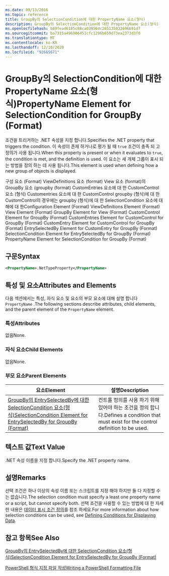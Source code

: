 ```yaml
---
ms.date: 09/13/2016
ms.topic: reference
title: GroupBy의 SelectionCondition에 대한 PropertyName 요소(형식)
description: GroupBy의 SelectionCondition에 대한 PropertyName 요소(형식)
ms.openlocfilehash: b89fead6185c88ca03956dc265135833696b91d7
ms.sourcegitcommit: ba7315a496986451cfc1296b659d73ea2373d3f0
ms.translationtype: MT
ms.contentlocale: ko-KR
ms.lasthandoff: 12/10/2020
ms.locfileid: "92665671"
---
```

# <a name="propertyname-element-for-selectioncondition-for-groupby-format"></a><span data-ttu-id="5dff8-103">GroupBy의 SelectionCondition에 대한 PropertyName 요소(형식)</span><span class="sxs-lookup"><span data-stu-id="5dff8-103">PropertyName Element for SelectionCondition for GroupBy (Format)</span></span>

<span data-ttu-id="5dff8-104">조건을 트리거하는 .NET 속성을 지정 합니다.</span><span class="sxs-lookup"><span data-stu-id="5dff8-104">Specifies the .NET property that triggers the condition.</span></span> <span data-ttu-id="5dff8-105">이 속성이 존재 하거나로 평가 될 때 `true` 조건이 충족 되 고 정의가 사용 됩니다.</span><span class="sxs-lookup"><span data-stu-id="5dff8-105">When this property is present or when it evaluates to `true`, the condition is met, and the definition is used.</span></span> <span data-ttu-id="5dff8-106">이 요소는 새 개체 그룹이 표시 되는 방법을 정의 하는 데 사용 됩니다.</span><span class="sxs-lookup"><span data-stu-id="5dff8-106">This element is used when defining how a new group of objects is displayed.</span></span>

<span data-ttu-id="5dff8-107">구성 요소 (Format) ViewDefinitions 요소 (format) View 요소 (format)의 GroupBy 요소 (groupby (format) CustomEntries 요소에 대 한 CustomControl 요소 (형식) Customentries 요소에 대 한 CustomControl groupby (형식)에 대 한 CustomControl의 경우에는 groupby (형식)에 대 한 SelectionCondition 요소에 대해에 대 한</span><span class="sxs-lookup"><span data-stu-id="5dff8-107">Configuration Element (Format) ViewDefinitions Element (Format) View Element (Format) GroupBy Element for View (Format) CustomControl Element for GroupBy (Format) CustomEntries Element for CustomControl for GroupBy (Format) CustomEntry Element for CustomControl for GroupBy (Format) EntrySelectedBy Element for CustomEntry for GroupBy (Format) SelectionCondition Element for EntrySelectedBy for GroupBy (Format) PropertyName Element for SelectionCondition for GroupBy (Format)</span></span>

## <a name="syntax"></a><span data-ttu-id="5dff8-108">구문</span><span class="sxs-lookup"><span data-stu-id="5dff8-108">Syntax</span></span>

```xml
<PropertyName>.NetTypeProperty</PropertyName>
```

## <a name="attributes-and-elements"></a><span data-ttu-id="5dff8-109">특성 및 요소</span><span class="sxs-lookup"><span data-stu-id="5dff8-109">Attributes and Elements</span></span>

<span data-ttu-id="5dff8-110">다음 섹션에서는 특성, 자식 요소 및 요소의 부모 요소에 대해 설명 합니다 `PropertyName` .</span><span class="sxs-lookup"><span data-stu-id="5dff8-110">The following sections describe attributes, child elements, and the parent element of the `PropertyName` element.</span></span>

### <a name="attributes"></a><span data-ttu-id="5dff8-111">특성</span><span class="sxs-lookup"><span data-stu-id="5dff8-111">Attributes</span></span>

<span data-ttu-id="5dff8-112">없음</span><span class="sxs-lookup"><span data-stu-id="5dff8-112">None.</span></span>

### <a name="child-elements"></a><span data-ttu-id="5dff8-113">자식 요소</span><span class="sxs-lookup"><span data-stu-id="5dff8-113">Child Elements</span></span>

<span data-ttu-id="5dff8-114">없음</span><span class="sxs-lookup"><span data-stu-id="5dff8-114">None.</span></span>

### <a name="parent-elements"></a><span data-ttu-id="5dff8-115">부모 요소</span><span class="sxs-lookup"><span data-stu-id="5dff8-115">Parent Elements</span></span>

|<span data-ttu-id="5dff8-116">요소</span><span class="sxs-lookup"><span data-stu-id="5dff8-116">Element</span></span>|<span data-ttu-id="5dff8-117">설명</span><span class="sxs-lookup"><span data-stu-id="5dff8-117">Description</span></span>|
|-------------|-----------------|
|[<span data-ttu-id="5dff8-118">GroupBy의 EntrySelectedBy에 대한 SelectionCondition 요소(형식)</span><span class="sxs-lookup"><span data-stu-id="5dff8-118">SelectionCondition Element for EntrySelectedBy for GroupBy (Format)</span></span>](./selectioncondition-element-for-entryselectedby-for-groupby-format.md)|<span data-ttu-id="5dff8-119">컨트롤 정의를 사용 하기 위해 있어야 하는 조건을 정의 합니다.</span><span class="sxs-lookup"><span data-stu-id="5dff8-119">Defines a condition that must exist for the control definition to be used.</span></span>|

## <a name="text-value"></a><span data-ttu-id="5dff8-120">텍스트 값</span><span class="sxs-lookup"><span data-stu-id="5dff8-120">Text Value</span></span>

<span data-ttu-id="5dff8-121">.NET 속성 이름을 지정 합니다.</span><span class="sxs-lookup"><span data-stu-id="5dff8-121">Specify the .NET property name.</span></span>

## <a name="remarks"></a><span data-ttu-id="5dff8-122">설명</span><span class="sxs-lookup"><span data-stu-id="5dff8-122">Remarks</span></span>

<span data-ttu-id="5dff8-123">선택 조건은 하나 이상의 속성 이름 또는 스크립트를 지정 해야 하지만 둘 다 지정할 수는 없습니다.</span><span class="sxs-lookup"><span data-stu-id="5dff8-123">The selection condition must specify a least one property name or a script, but cannot specify both.</span></span> <span data-ttu-id="5dff8-124">선택 조건을 사용할 수 있는 방법에 대 한 자세한 내용은 [데이터 표시 조건 정의](./defining-conditions-for-displaying-data.md)를 참조 하세요.</span><span class="sxs-lookup"><span data-stu-id="5dff8-124">For more information about how selection conditions can be used, see [Defining Conditions for Displaying Data](./defining-conditions-for-displaying-data.md).</span></span>

## <a name="see-also"></a><span data-ttu-id="5dff8-125">참고 항목</span><span class="sxs-lookup"><span data-stu-id="5dff8-125">See Also</span></span>

[<span data-ttu-id="5dff8-126">GroupBy의 EntrySelectedBy에 대한 SelectionCondition 요소(형식)</span><span class="sxs-lookup"><span data-stu-id="5dff8-126">SelectionCondition Element for EntrySelectedBy for GroupBy (Format)</span></span>](./selectioncondition-element-for-entryselectedby-for-groupby-format.md)

[<span data-ttu-id="5dff8-127">PowerShell 형식 지정 파일 작성</span><span class="sxs-lookup"><span data-stu-id="5dff8-127">Writing a PowerShell Formatting File</span></span>](./writing-a-powershell-formatting-file.md)
